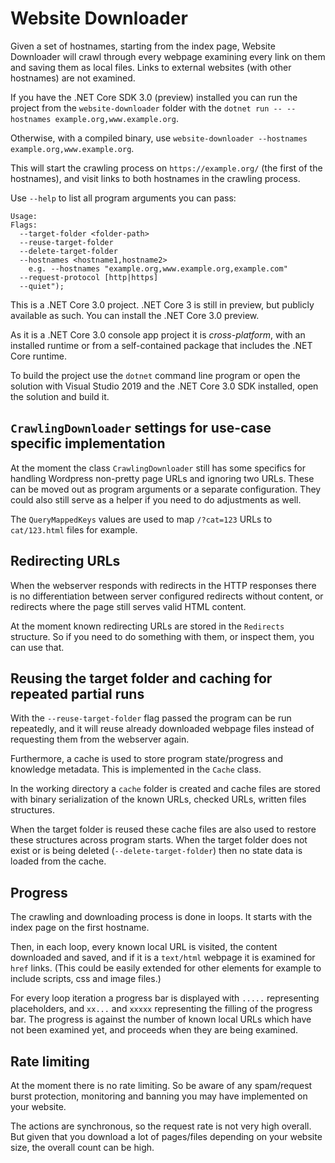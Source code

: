 # Website Downloader

Given a set of hostnames, starting from the index page, Website Downloader will crawl through every webpage examining every link on them and saving them as local files. Links to external websites (with other hostnames) are not examined.

If you have the .NET Core SDK 3.0 (preview) installed you can run the project from the `website-downloader` folder with the `dotnet run -- --hostnames example.org,www.example.org`.

Otherwise, with a compiled binary, use `website-downloader --hostnames example.org,www.example.org`.

This will start the crawling process on `https://example.org/` (the first of the hostnames), and visit links to both hostnames in the crawling process.

Use `--help` to list all program arguments you can pass:

```
Usage:
Flags:
  --target-folder <folder-path>
  --reuse-target-folder
  --delete-target-folder
  --hostnames <hostname1,hostname2>
    e.g. --hostnames "example.org,www.example.org,example.com"
  --request-protocol [http|https]
  --quiet");
```

This is a .NET Core 3.0 project. .NET Core 3 is still in preview, but publicly available as such. You can install the .NET Core 3.0 preview.

As it is a .NET Core 3.0 console app project it is *cross-platform*, with an installed runtime or from a self-contained package that includes the .NET Core runtime.

To build the project use the `dotnet` command line program or open the solution with Visual Studio 2019 and the .NET Core 3.0 SDK installed, open the solution and build it.

## `CrawlingDownloader` settings for use-case specific implementation

At the moment the class `CrawlingDownloader` still has some specifics for handling Wordpress non-pretty page URLs and ignoring two URLs. These can be moved out as program arguments or a separate configuration. They could also still serve as a helper if you need to do adjustments as well.

The `QueryMappedKeys` values are used to map `/?cat=123` URLs to `cat/123.html` files for example.

## Redirecting URLs

When the webserver responds with redirects in the HTTP responses there is no differentiation between server configured redirects without content, or redirects where the page still serves valid HTML content.

At the moment known redirecting URLs are stored in the `Redirects` structure. So if you need to do something with them, or inspect them, you can use that.

## Reusing the target folder and caching for repeated partial runs

With the `--reuse-target-folder` flag passed the program can be run repeatedly, and it will reuse already downloaded webpage files instead of requesting them from the webserver again.

Furthermore, a cache is used to store program state/progress and knowledge metadata. This is implemented in the `Cache` class.

In the working directory a `cache` folder is created and cache files are stored with binary serialization of the known URLs, checked URLs, written files structures.

When the target folder is reused these cache files are also used to restore these structures across program starts. When the target folder does not exist or is being deleted (`--delete-target-folder`) then no state data is loaded from the cache.

## Progress

The crawling and downloading process is done in loops. It starts with the index page on the first hostname.

Then, in each loop, every known local URL is visited, the content downloaded and saved, and if it is a `text/html` webpage it is examined for `href` links. (This could be easily extended for other elements for example to include scripts, css and image files.)

For every loop iteration a progress bar is displayed with `.....` representing placeholders, and `xx...` and `xxxxx` representing the filling of the progress bar. The progress is against the number of known local URLs which have not been examined yet, and proceeds when they are being examined.

## Rate limiting

At the moment there is no rate limiting. So be aware of any spam/request burst protection, monitoring and banning you may have implemented on your website.

The actions are synchronous, so the request rate is not very high overall. But given that you download a lot of pages/files depending on your website size, the overall count can be high.
